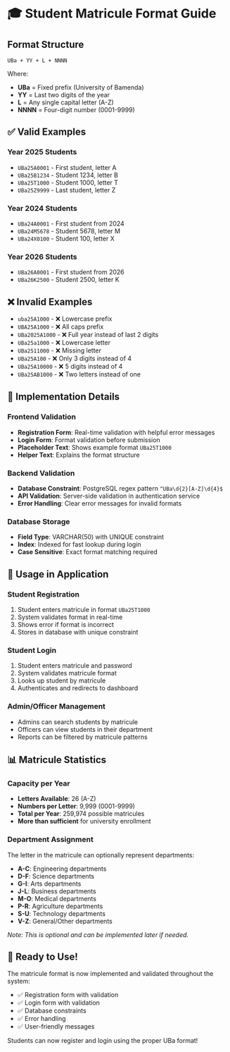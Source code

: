 # 🎓 Student Matricule Format Guide

## Format Structure
```
UBa + YY + L + NNNN
```

Where:
- **UBa** = Fixed prefix (University of Bamenda)
- **YY** = Last two digits of the year
- **L** = Any single capital letter (A-Z)
- **NNNN** = Four-digit number (0001-9999)

## ✅ Valid Examples

### Year 2025 Students
- `UBa25A0001` - First student, letter A
- `UBa25B1234` - Student 1234, letter B
- `UBa25T1000` - Student 1000, letter T
- `UBa25Z9999` - Last student, letter Z

### Year 2024 Students
- `UBa24A0001` - First student from 2024
- `UBa24M5678` - Student 5678, letter M
- `UBa24X0100` - Student 100, letter X

### Year 2026 Students
- `UBa26A0001` - First student from 2026
- `UBa26K2500` - Student 2500, letter K

## ❌ Invalid Examples

- `uba25A1000` - ❌ Lowercase prefix
- `UBA25A1000` - ❌ All caps prefix
- `UBa2025A1000` - ❌ Full year instead of last 2 digits
- `UBa25a1000` - ❌ Lowercase letter
- `UBa2511000` - ❌ Missing letter
- `UBa25A100` - ❌ Only 3 digits instead of 4
- `UBa25A10000` - ❌ 5 digits instead of 4
- `UBa25AB1000` - ❌ Two letters instead of one

## 🔧 Implementation Details

### Frontend Validation
- **Registration Form**: Real-time validation with helpful error messages
- **Login Form**: Format validation before submission
- **Placeholder Text**: Shows example format `UBa25T1000`
- **Helper Text**: Explains the format structure

### Backend Validation
- **Database Constraint**: PostgreSQL regex pattern `^UBa\d{2}[A-Z]\d{4}$`
- **API Validation**: Server-side validation in authentication service
- **Error Handling**: Clear error messages for invalid formats

### Database Storage
- **Field Type**: VARCHAR(50) with UNIQUE constraint
- **Index**: Indexed for fast lookup during login
- **Case Sensitive**: Exact format matching required

## 🎯 Usage in Application

### Student Registration
1. Student enters matricule in format `UBa25T1000`
2. System validates format in real-time
3. Shows error if format is incorrect
4. Stores in database with unique constraint

### Student Login
1. Student enters matricule and password
2. System validates matricule format
3. Looks up student by matricule
4. Authenticates and redirects to dashboard

### Admin/Officer Management
- Admins can search students by matricule
- Officers can view students in their department
- Reports can be filtered by matricule patterns

## 📊 Matricule Statistics

### Capacity per Year
- **Letters Available**: 26 (A-Z)
- **Numbers per Letter**: 9,999 (0001-9999)
- **Total per Year**: 259,974 possible matricules
- **More than sufficient** for university enrollment

### Department Assignment
The letter in the matricule can optionally represent departments:
- **A-C**: Engineering departments
- **D-F**: Science departments  
- **G-I**: Arts departments
- **J-L**: Business departments
- **M-O**: Medical departments
- **P-R**: Agriculture departments
- **S-U**: Technology departments
- **V-Z**: General/Other departments

*Note: This is optional and can be implemented later if needed.*

## 🚀 Ready to Use!

The matricule format is now implemented and validated throughout the system:
- ✅ Registration form with validation
- ✅ Login form with validation  
- ✅ Database constraints
- ✅ Error handling
- ✅ User-friendly messages

Students can now register and login using the proper UBa format!
